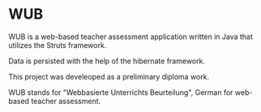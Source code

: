 WUB
===

WUB is a web-based teacher assessment application written in Java that utilizes the Struts framework.

Data is persisted with the help of the hibernate framework.

This project was develeoped as a preliminary diploma work.

WUB stands for "Webbasierte Unterrichts Beurteilung", German for web-based teacher assessment.
